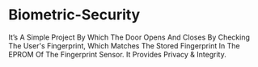 # Biometric-Security
It’s A Simple Project By Which The Door Opens And Closes By Checking The User's Fingerprint, Which Matches The Stored Fingerprint In The EPROM Of The Fingerprint Sensor. It Provides Privacy &amp; Integrity.
